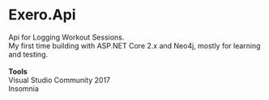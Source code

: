 # Exero.Api
Api for Logging Workout Sessions.<br>
My first time building with ASP.NET Core 2.x and Neo4j, mostly for learning and testing.<br>
<br>
<strong>Tools</strong><br>
Visual Studio Community 2017<br>
Insomnia